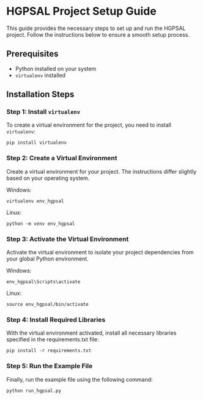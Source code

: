 #  HGPSAL Project Setup Guide

This guide provides the necessary steps to set up and run the HGPSAL project. Follow the instructions below to ensure a smooth setup process.

## Prerequisites

- Python installed on your system
- `virtualenv` installed

## Installation Steps

### Step 1: Install `virtualenv`

To create a virtual environment for the project, you need to install `virtualenv`:

`pip install virtualenv`

### Step 2: Create a Virtual Environment

Create a virtual environment for your project. The instructions differ slightly based on your operating system.

Windows:

`virtualenv env_hgpsal`

Linux:

`python -m venv env_hgpsal`

### Step 3: Activate the Virtual Environment
Activate the virtual environment to isolate your project dependencies from your global Python environment.

Windows:

`env_hgpsal\Scripts\activate`

Linux:

`source env_hgpsal/bin/activate`

### Step 4: Install Required Libraries

With the virtual environment activated, install all necessary libraries specified in the requirements.txt file:

`pip install -r requirements.txt`

### Step 5: Run the Example File
Finally, run the example file using the following command:

`python run_hgpsal.py`





